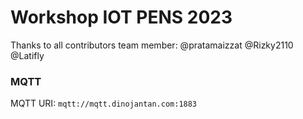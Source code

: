 # Workshop IOT PENS 2023

Thanks to all contributors team member: @pratamaizzat @Rizky2110 @Latifly


### MQTT

MQTT URI: `mqtt://mqtt.dinojantan.com:1883`